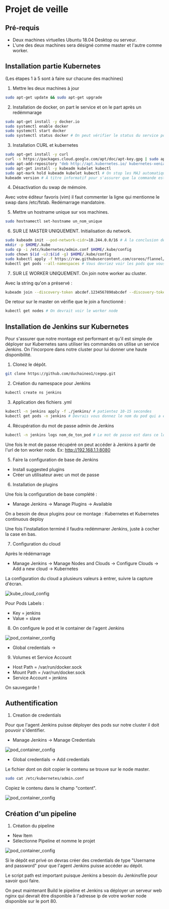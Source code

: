 # Projet de veille 

## Pré-requis

- Deux machines virtuelles Ubuntu 18.04 Desktop ou serveur. 
- L'une des deux machines sera désigné comme master et l'autre comme worker. 

## Installation partie Kubernetes
(Les étapes 1 à 5 sont à faire sur chacune des machines)
1. Mettre les deux machines à jour

```bash
sudo apt-get update && sudo apt-get upgrade
```

2. Installation de docker, on part le service et on le part après un redémmarage

```bash
sudo apt-get install -y docker.io
sudo systemctl enable docker
sudo systemctl start docker
sudo systemctl status docker # On peut vérifier le status du service pour être certain
```
3. Installation CURL et kubernetes

```bash
sudo apt-get install -y curl
curl -s https://packages.cloud.google.com/apt/doc/apt-key.gpg | sudo apt-key add
sudo apt-add-repository "deb http://apt.kubernetes.io/ kubernetes-xenial main"
sudo apt-get install -y kubeadm kubelet kubectl
sudo apt-mark hold kubeadm kubelet kubectl # On stop les MAJ automatique de ces services 
kubeadm version # À titre informatif pour s'assurer que la commande est fonctionnelle. 
```

4. Désactivation du swap de mémoire. 

Avec votre éditeur favoris (vim) il faut commenter la ligne qui mentionne le swap dans /etc/fstab. 
Redémarrage mandatoire. 

5. Mettre un hostname unique sur vos machines. 

```bash
sudo hostnamectl set-hostname un_nom_unique
```

6. SUR LE MASTER UNIQUEMENT. Initialisation du network.

```bash
sudo kubeadm init --pod-network-cidr=10.244.0.0/16 # À la conclusion de la commande une string nous est fournis, à garder. 
mkdir -p $HOME/.kube
sudo cp -i /etc/kubernetes/admin.conf $HOME/.kube/config
sudo chown $(id -u):$(id -g) $HOME/.kube/config
sudo kubectl apply -f https://raw.githubusercontent.com/coreos/flannel/master/Documentation/kube-flannel.yml # Ces pods vont s'occuper du networking entre nos nodes/pods
kubectl get pods --all-namespaces # Vous devriez voir les pods que vous venez de créer en création
```
7. SUR LE WORKER UNIQUEMENT. On join notre worker au cluster.

Avec la string qu'on a préservé : 

```bash
kubeadm join --discovery-token abcdef.1234567890abcdef --discovery-token-ca-cert-hash sha256:1234..cdef 1.2.3.4:6443
```

De retour sur le master on vérifie que le join a fonctionné :

```bash
kubectl get nodes # On devrait voir le worker node 
```

## Installation de Jenkins sur Kubernetes

Pour s'assurer que notre montage est performant et qu'il est simple de déployer sur Kubernetes sans utiliser les commandes on utilise un service Jenkins. On l'incorpore dans notre cluster pour lui donner une haute disponibilité. 

1. Clonez le dépôt. 

```bash
git clone https://github.com/duchaineo1/cegep.git
```

2. Création du namespace pour Jenkins 

```bash
kubectl create ns jenkins 
```

3. Application des fichiers .yml 

```bash
kubectl -n jenkins apply -f ./jenkins/ # patientez 10-15 secondes
kubectl get pods -n jenkins # Devrais vous donnez le nom du pod qui a été produit 
```

4. Récupération du mot de passe admin de Jenkins 

```bash
kubectl -n jenkins logs nom_de_ton_pod # Le mot de passe est dans ce log 
```

Une fois le mot de passe récupéré on peut accéder à Jenkins à partir de l'url de ton worker node. 
Ex: http://192.168.1.1:8080

5. Faire la configuration de base de Jenkins 

- Install suggested plugins 
- Créer un utilisateur avec un mot de passe 

6. Installation de plugins 

Une fois la configuration de base complété : 

- Manage Jenkins -> Manage Plugins -> Available

On a besoin de deux plugins pour ce montage : Kubernetes et Kubernetes continuous deploy 

Une fois l'installation terminé il faudra redémmarer Jenkins, juste à cocher la case en bas. 

7. Configuration du cloud 

Après le rédémarrage 

- Manage Jenkins -> Manage Nodes and Clouds -> Configure Clouds -> Add a new cloud -> Kubernetes 

La configuration du cloud a plusieurs valeurs à entrer, suivre la capture d'écran. 

![kube_cloud_config](https://github.com/duchaineo1/cegep/blob/master/image/Kube_cloud.png?raw=true)

Pour Pods Labels : 

- Key = jenkins 
- Value = slave 

8. On configure le pod et le container de l'agent Jenkins 



![pod_container_config](https://github.com/duchaineo1/cegep/blob/master/image/pod_container.png?raw=true)

 - Global credentials -> 

9. Volumes et Service Account

- Host Path = /var/run/docker.sock
- Mount Path = /var/run/docker.sock
- Service Account = jenkins

On sauvegarde ! 

## Authentification 

1. Creation de credentials 

Pour que l'agent Jenkins puisse déployer des pods sur notre cluster il doit pouvoir s'identifier. 

- Manage Jenkins -> Manage Credentials 

![pod_container_config](https://github.com/duchaineo1/cegep/blob/master/image/credentials_config1.png?raw=true)

 - Global credentials -> Add credentials 
 
 Le fichier dont on doit copier le contenu se trouve sur le node master.
 
 ```bash
 sudo cat /etc/kubernetes/admin.conf
 ```
 Copiez le contenu dans le champ "content".

![pod_container_config](https://github.com/duchaineo1/cegep/blob/master/image/kubeconfig.png?raw=true)


## Création d'un pipeline 

1. Création du pipeline 

- New Item 
- Sélectionne Pipeline et nomme le projet 

![pod_container_config](https://github.com/duchaineo1/cegep/blob/master/image/pipeline_config.png?raw=true)

Si le dépôt est privé on devras créer des credentials de type "Username and password" pour que l'agent Jenkins puisse accéder au dépôt. 

Le script path est important puisque Jenkins a besoin du Jenkinsfile pour savoir quoi faire. 

On peut maintenant Build le pipeline et Jenkins va déployer un serveur web nginx qui devrait être disponible à l'adresse ip de votre worker node disponible sur le port 80. 


